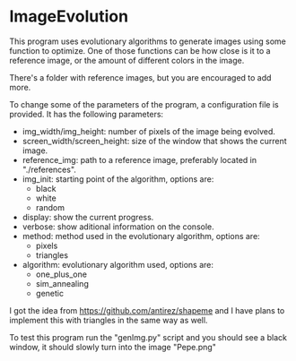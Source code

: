 # ImageEvolution

This program uses evolutionary algorithms to generate images using some function to optimize.
One of those functions can be how close is it to a reference image, or the amount of different colors in the image.

There's a folder with reference images, but you are encouraged to add more.

To change some of the parameters of the program, a configuration file is provided. It has the following parameters:
- img_width/img_height: number of pixels of the image being evolved.
- screen_width/screen_height: size of the window that shows the current image.
- reference_img: path to a reference image, preferably located in "./references".
- img_init: starting point of the algorithm, options are:
  - black
  - white
  - random  
- display: show the current progress.
- verbose: show aditional information on the console.
- method: method used in the evolutionary algorithm, options are:
  - pixels
  - triangles
- algorithm: evolutionary algorithm used, options are:
  - one_plus_one
  - sim_annealing
  - genetic

I got the idea from https://github.com/antirez/shapeme and I have plans to implement this with triangles in the same way as well.

To test this program run the "genImg.py" script and you should see a black window, it should slowly turn into the image "Pepe.png"
